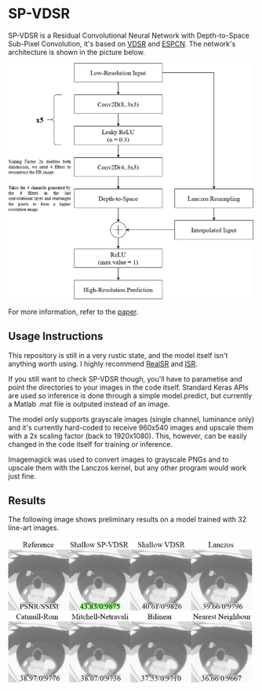 # SP-VDSR
SP-VDSR is a Residual Convolutional Neural Network with Depth-to-Space Sub-Pixel Convolution, it's based on [VDSR](https://arxiv.org/abs/1511.04587) and [ESPCN](https://arxiv.org/abs/1609.05158). The network's architecture is shown in the picture below.

<img src="https://raw.githubusercontent.com/Artoriuz/sp-vdsr/master/images/architecture.png" width="500">

For more information, refer to the [paper](https://raw.githubusercontent.com/Artoriuz/sp-vdsr/master/paper/SP-VDSR.pdf).

## Usage Instructions
This repository is still in a very rustic state, and the model itself isn't anything worth using. I highly recommend [RealSR](https://github.com/nihui/realsr-ncnn-vulkan) and [ISR](https://github.com/idealo/image-super-resolution).

If you still want to check SP-VDSR though, you'll have to parametise and point the directories to your images in the code itself. Standard Keras APIs are used so inference is done through a simple model.predict, but currently a 
Matlab .mat file is outputed instead of an image.

The model only supports grayscale images (single channel, luminance only) and it's currently hard-coded to receive 960x540 images and upscale them with a 2x scaling factor (back to 1920x1080). This, however, can be easily changed in the code itself for training or inference.

Imagemagick was used to convert images to grayscale PNGs and to upscale them with the Lanczos kernel, but any other program would work just fine.

## Results
The following image shows preliminary results on a model trained with 32 line-art images.

<img src="https://raw.githubusercontent.com/Artoriuz/sp-vdsr/master/images/results.png" width="500">